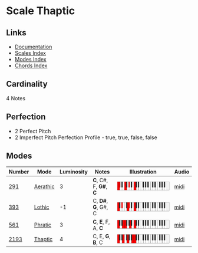 # Scale Thaptic

## Links

- [Documentation](README.md)
- [Scales Index](Scales.md)
- [Modes Index](Modes.md)
- [Chords Index](Chords.md)

## Cardinality

4 Notes

## Perfection

- 2 Perfect Pitch
- 2 Imperfect Pitch
Perfection Profile - true, true, false, false

## Modes

| Number | Mode | Luminosity | Notes | Illustration | Audio |
|--------|------|------------|-------|--------------|-------|
| [291](https://ianring.com/musictheory/scales/291) | [Aerathic](ModeAerathic.md) | 3 | **C**, C#, F, **G#**, **C** | ![CNaturalAerathic](ModeCNaturalAerathic.png) | [midi](https://github.com/edipermadi/music/blob/main/docs/ModeCNaturalAerathic.mid?raw=true) | 
| [393](https://ianring.com/musictheory/scales/393) | [Lothic](ModeLothic.md) | -1 | C, **D#**, **G**, G#, C | ![CNaturalLothic](ModeCNaturalLothic.png) | [midi](https://github.com/edipermadi/music/blob/main/docs/ModeCNaturalLothic.mid?raw=true) | 
| [561](https://ianring.com/musictheory/scales/561) | [Phratic](ModePhratic.md) | 3 | **C**, **E**, F, A, **C** | ![CNaturalPhratic](ModeCNaturalPhratic.png) | [midi](https://github.com/edipermadi/music/blob/main/docs/ModeCNaturalPhratic.mid?raw=true) | 
| [2193](https://ianring.com/musictheory/scales/2193) | [Thaptic](ModeThaptic.md) | 4 | C, E, **G**, **B**, C | ![CNaturalThaptic](ModeCNaturalThaptic.png) | [midi](https://github.com/edipermadi/music/blob/main/docs/ModeCNaturalThaptic.mid?raw=true) | 
